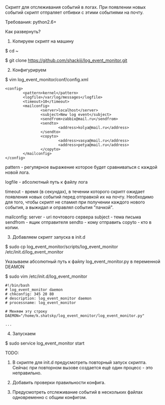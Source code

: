 Скрипт для отслеживания событий в логах. При появлении новых событий скрипт
отпраляет отбивки с этими событиями на почту.

Требования: python2.6+ 

Как развернуть?

1. Копируем скрипт на машину

$ cd ~

$ git clone https://github.com/shackijj/log_event_monitor.git

2. Конфигурируем

$ vim log_event_monitor/conf/config.xml

```
<config>
        <pattern>kernel</pattern> 
        <logfile>/var/log/messages</logfile>
        <timeout>10</timeout>
        <mailconfig>
                <server>localhost</server>
                <subject>New log event</subject>
                <sendfrom>zabbix@mail.ru</sendfrom>
                <sendto>
                        <address>kolya@mail.ru</address>
                </sendto>
                <copyto>
                        <address>vasya@mail.ru</address>
                        <address>petya@mail.ru</address>
                </copyto>
        </mailconfig>
</config>
```
pattern - регулярное выражение которое будет сравниваться с каждой новой 
лога.

logfile - абсолютный путь к файлу лога

timeout - время (в секундах), в течении которого скрипт ожидает появления
новых событий перед отправкой их на почту. Необходимо для того, чтобы
скрипт не спамил при получении каждого нового события, а выжидал и оправлял
события "пачкой".

mailconfig:
    server - uri почтового сервера
    subject - тема письма
    sendfrom - ящик отправителя
    sendto - кому отправить
    copyto - кто в копии.
    
3. Добавляем скрипт запуска в init.d

$ sudo cp log_event_monitor/scripts/log_event_monitor /etc/init.d/log_event_monitor

Указываем абсолютный путь к файлу log_event_monitor.py в переменной DEAMON

$ sudo vim /etc/init.d/log_event_monitor

```
#!/bin/bash
# log_event_monitor daemon
# chkconfig: 345 20 80
# description: log_event_monitor daemon
# processname: log_event_monitor

# Меняем эту строку
DAEMON="/home/k.shatsky/log_event_monitor/log_event_monitor.py"

...

```



4. Запускаем 

$ sudo service log_event_monitor start

TODO:

1. В скрипте для init.d предусмотреть повторный запуск скрипта. Сейчас при
повторном вызове создается ещё один процесс - это неправильно.

2. Добавить проверки правильности конфига.

3. Предусмотреть отслеживание событий в нескольких файлах одновременно с общим конфигом.

